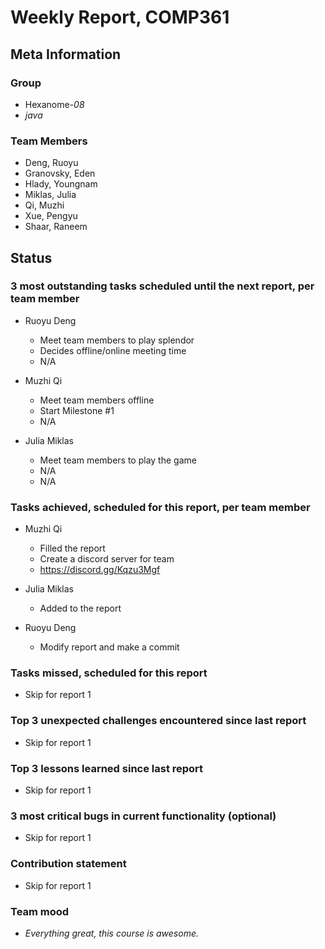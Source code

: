 # Weekly Report, COMP361

## Meta Information

### Group

 * Hexanome-*08*
 * *java*

### Team Members

 * Deng, Ruoyu
 * Granovsky, Eden
 * Hlady, Youngnam
 * Miklas, Julia
 * Qi, Muzhi
 * Xue, Pengyu
 * Shaar, Raneem

## Status

### 3 most outstanding tasks scheduled until the next report, per team member

 * Ruoyu Deng
   * Meet team members to play splendor
   * Decides offline/online meeting time
   * N/A
   
 * Muzhi Qi
   * Meet team members offline
   * Start Milestone #1
   * N/A 
  
 * Julia Miklas
   * Meet team members to play the game
   * N/A
   * N/A

### Tasks achieved, scheduled for this report, per team member

 * Muzhi Qi
   * Filled the report
   * Create a discord server for team
   * https://discord.gg/Kqzu3Mgf

 * Julia Miklas
   * Added to the report

 * Ruoyu Deng
   * Modify report and make a commit

### Tasks missed, scheduled for this report

 * Skip for report 1

### Top 3 unexpected challenges encountered since last report

 * Skip for report 1

### Top 3 lessons learned since last report

 * Skip for report 1

### 3 most critical bugs in current functionality (optional)

  * Skip for report 1

### Contribution statement

 * Skip for report 1

### Team mood

 * *Everything great, this course is awesome.*
